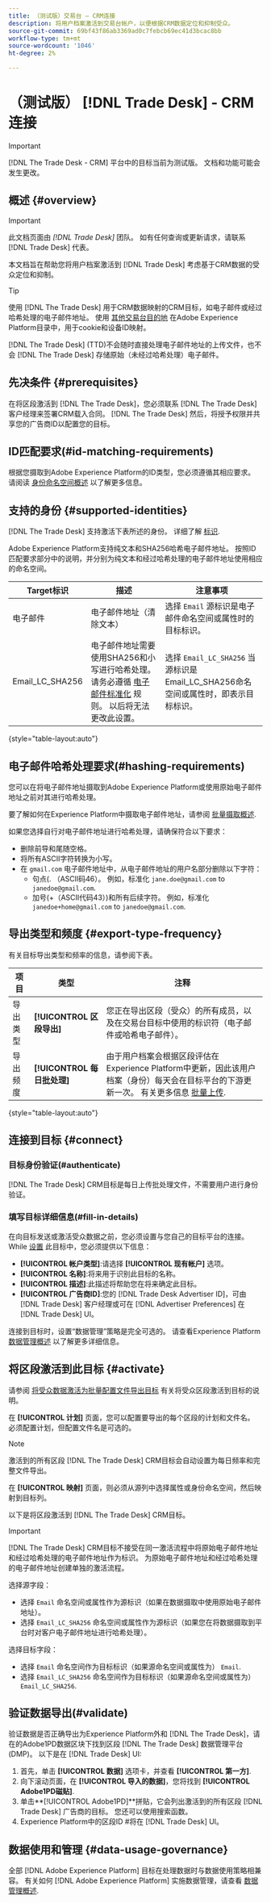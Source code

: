 ```yaml
---
title: （测试版）交易台 — CRM连接
description: 将用户档案激活到交易台帐户，以便根据CRM数据定位和抑制受众。
source-git-commit: 69bf43f86ab3369ad0c7febcb69ec41d3bcac8bb
workflow-type: tm+mt
source-wordcount: '1046'
ht-degree: 2%

---
```



# （测试版） [!DNL Trade Desk] - CRM连接

>[!IMPORTANT]
>
> [!DNL The Trade Desk - CRM] 平台中的目标当前为测试版。 文档和功能可能会发生更改。

## 概述 {#overview}

>[!IMPORTANT]
>
> 此文档页面由 *[!DNL Trade Desk]* 团队。 如有任何查询或更新请求，请联系 [!DNL Trade Desk] 代表。

本文档旨在帮助您将用户档案激活到 [!DNL Trade Desk] 考虑基于CRM数据的受众定位和抑制。

>[!TIP]
>
>使用 [!DNL The Trade Desk] 用于CRM数据映射的CRM目标，如电子邮件或经过哈希处理的电子邮件地址。 使用 [其他交易台目的地](/help/destinations/catalog/advertising/tradedesk.md) 在Adobe Experience Platform目录中，用于cookie和设备ID映射。

[!DNL The Trade Desk] (TTD)不会随时直接处理电子邮件地址的上传文件，也不会 [!DNL The Trade Desk] 存储原始（未经过哈希处理）电子邮件。

## 先决条件 {#prerequisites}

在将区段激活到 [!DNL The Trade Desk]，您必须联系 [!DNL The Trade Desk] 客户经理来签署CRM载入合同。 [!DNL The Trade Desk] 然后，将授予权限并共享您的广告商ID以配置您的目标。

## ID匹配要求(#id-matching-requirements)

根据您摄取到Adobe Experience Platform的ID类型，您必须遵循其相应要求。 请阅读 [身份命名空间概述](https://experienceleague.adobe.com/docs/experience-platform/identity/namespaces.html?lang=zh-Hans) 以了解更多信息。

## 支持的身份 {#supported-identities}

[!DNL The Trade Desk] 支持激活下表所述的身份。 详细了解 [标识](/help/identity-service/namespaces.md).

Adobe Experience Platform支持纯文本和SHA256哈希电子邮件地址。 按照ID匹配要求部分中的说明，并分别为纯文本和经过哈希处理的电子邮件地址使用相应的命名空间。

| Target标识 | 描述 | 注意事项 |
|---|---|---|
| 电子邮件 | 电子邮件地址（清除文本） | 选择 `Email` 源标识是电子邮件命名空间或属性时的目标标识。 |
| Email_LC_SHA256 | 电子邮件地址需要使用SHA256和小写进行哈希处理。 请务必遵循 [电子邮件标准化](https://github.com/UnifiedID2/uid2docs/tree/main/api#email-address-normalization) 规则。 以后将无法更改此设置。 | 选择 `Email_LC_SHA256` 当源标识是Email_LC_SHA256命名空间或属性时，即表示目标标识。 |

{style=&quot;table-layout:auto&quot;}

## 电子邮件哈希处理要求(#hashing-requirements)

您可以在将电子邮件地址摄取到Adobe Experience Platform或使用原始电子邮件地址之前对其进行哈希处理。

要了解如何在Experience Platform中摄取电子邮件地址，请参阅 [批量摄取概述](https://experienceleague.adobe.com/docs/experience-platform/ingestion/batch/overview.html?lang=en).

如果您选择自行对电子邮件地址进行哈希处理，请确保符合以下要求：

* 删除前导和尾随空格。
* 将所有ASCII字符转换为小写。
* 在 `gmail.com` 电子邮件地址中，从电子邮件地址的用户名部分删除以下字符：
   * 句点(. （ASCII码46）。 例如，标准化 `jane.doe@gmail.com` to `janedoe@gmail.com`.
   * 加号(+（ASCII代码43）)和所有后续字符。 例如，标准化 `janedoe+home@gmail.com` to `janedoe@gmail.com`.

## 导出类型和频度 {#export-type-frequency}

有关目标导出类型和频率的信息，请参阅下表。

| 项目 | 类型 | 注释 |
---------|----------|---------|
| 导出类型 | **[!UICONTROL 区段导出]** | 您正在导出区段（受众）的所有成员，以及在交易台目标中使用的标识符（电子邮件或哈希电子邮件）。 |
| 导出频度 | **[!UICONTROL 每日批处理]** | 由于用户档案会根据区段评估在Experience Platform中更新，因此该用户档案（身份）每天会在目标平台的下游更新一次。 有关更多信息 [批量上传](https://experienceleague.adobe.com/docs/experience-platform/destinations/destination-types.html?lang=en#file-based). |

{style=&quot;table-layout:auto&quot;}

## 连接到目标 {#connect}

### 目标身份验证(#authenticate)

[!DNL The Trade Desk] CRM目标是每日上传批处理文件，不需要用户进行身份验证。

### 填写目标详细信息(#fill-in-details)

在向目标发送或激活受众数据之前，您必须设置与您自己的目标平台的连接。 While [设置](https://experienceleague.adobe.com/docs/experience-platform/destinations/ui/connect-destination.html?lang=en) 此目标中，您必须提供以下信息：

* **[!UICONTROL 帐户类型]**:请选择 **[!UICONTROL 现有帐户]** 选项。
* **[!UICONTROL 名称]**:将来用于识别此目标的名称。
* **[!UICONTROL 描述]**:此描述将帮助您在将来确定此目标。
* **[!UICONTROL 广告商ID]**:您的 [!DNL Trade Desk Advertiser ID]，可由 [!DNL Trade Desk] 客户经理或可在 [!DNL Advertiser Preferences] 在 [!DNL Trade Desk] UI。

连接到目标时，设置“数据管理”策略是完全可选的。 请查看Experience Platform [数据管理概述](https://experienceleague.adobe.com/docs/experience-platform/data-governance/policies/overview.html?lang=en) 以了解更多详细信息。

## 将区段激活到此目标 {#activate}

请参阅 [将受众数据激活为批量配置文件导出目标](https://experienceleague.adobe.com/docs/experience-platform/destinations/ui/activate/activate-batch-profile-destinations.html?lang=en) 有关将受众区段激活到目标的说明。

在 **[!UICONTROL 计划]** 页面，您可以配置要导出的每个区段的计划和文件名。 必须配置计划，但配置文件名是可选的。

>[!NOTE]
>
>激活到的所有区段 [!DNL The Trade Desk] CRM目标会自动设置为每日频率和完整文件导出。

在 **[!UICONTROL 映射]** 页面，则必须从源列中选择属性或身份命名空间，然后映射到目标列。

以下是将区段激活到 [!DNL The Trade Desk] CRM目标。

>[!IMPORTANT]
>
> [!DNL The Trade Desk] CRM目标不接受在同一激活流程中将原始电子邮件地址和经过哈希处理的电子邮件地址作为标识。 为原始电子邮件地址和经过哈希处理的电子邮件地址创建单独的激活流程。

选择源字段：

* 选择 `Email` 命名空间或属性作为源标识（如果在数据摄取中使用原始电子邮件地址）。
* 选择 `Email_LC_SHA256` 命名空间或属性作为源标识（如果您在将数据摄取到平台时对客户电子邮件地址进行哈希处理）。

选择目标字段：

* 选择 `Email` 命名空间作为目标标识（如果源命名空间或属性为） `Email`.
* 选择 `Email_LC_SHA256` 命名空间作为目标标识（如果源命名空间或属性为） `Email_LC_SHA256`.

## 验证数据导出(#validate)

验证数据是否正确导出为Experience Platform外和 [!DNL The Trade Desk]，请在的Adobe1PD数据区块下找到区段 [!DNL The Trade Desk] 数据管理平台(DMP)。 以下是在 [!DNL Trade Desk] UI:

1. 首先，单击 **[!UICONTROL 数据]** 选项卡，并查看 **[!UICONTROL 第一方]**.
2. 向下滚动页面，在 **[!UICONTROL 导入的数据]**，您将找到 **[!UICONTROL Adobe1PD磁贴]**.
3. 单击**[!UICONTROL Adobe1PD]**拼贴，它会列出激活到的所有区段 [!DNL Trade Desk] 广告商的目标。 您还可以使用搜索函数。
4. Experience Platform中的区段ID #将在 [!DNL Trade Desk] UI。

## 数据使用和管理 {#data-usage-governance}

全部 [!DNL Adobe Experience Platform] 目标在处理数据时与数据使用策略相兼容。 有关如何 [!DNL Adobe Experience Platform] 实施数据管理，请查看 [数据管理概述](/help/data-governance/home.md).
